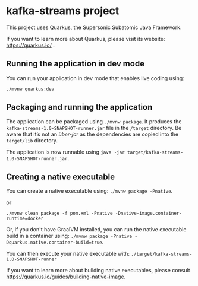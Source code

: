 # kafka-streams project

This project uses Quarkus, the Supersonic Subatomic Java Framework.

If you want to learn more about Quarkus, please visit its website: https://quarkus.io/ .

## Running the application in dev mode

You can run your application in dev mode that enables live coding using:
```
./mvnw quarkus:dev
```

## Packaging and running the application

The application can be packaged using `./mvnw package`.
It produces the `kafka-streams-1.0-SNAPSHOT-runner.jar` file in the `/target` directory.
Be aware that it’s not an _über-jar_ as the dependencies are copied into the `target/lib` directory.

The application is now runnable using `java -jar target/kafka-streams-1.0-SNAPSHOT-runner.jar`.

## Creating a native executable

You can create a native executable using: `./mvnw package -Pnative`.

or

`./mvnw clean package -f pom.xml -Pnative -Dnative-image.container-runtime=docker`

Or, if you don't have GraalVM installed, you can run the native executable build in a container using: `./mvnw package -Pnative -Dquarkus.native.container-build=true`.

You can then execute your native executable with: `./target/kafka-streams-1.0-SNAPSHOT-runner`

If you want to learn more about building native executables, please consult https://quarkus.io/guides/building-native-image.